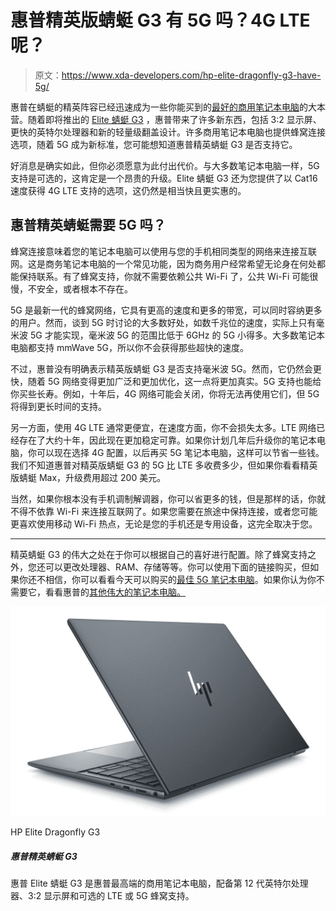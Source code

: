 # 惠普精英版蜻蜓 G3 有 5G 吗？4G LTE 呢？

> 原文：<https://www.xda-developers.com/hp-elite-dragonfly-g3-have-5g/>

惠普在蜻蜓的精英阵容已经迅速成为一些你能买到的[最好的商用笔记本电脑](https://www.xda-developers.com/best-business-laptops/)的大本营。随着即将推出的 [Elite 蜻蜓 G3](https://www.xda-developers.com/hp-elite-dragonfly-g3/) ，惠普带来了许多新东西，包括 3:2 显示屏、更快的英特尔处理器和新的轻量级翻盖设计。许多商用笔记本电脑也提供蜂窝连接选项，随着 5G 成为新标准，您可能想知道惠普精英蜻蜓 G3 是否支持它。

好消息是确实如此，但你必须愿意为此付出代价。与大多数笔记本电脑一样，5G 支持是可选的，这肯定是一个昂贵的升级。Elite 蜻蜓 G3 还为您提供了以 Cat16 速度获得 4G LTE 支持的选项，这仍然是相当快且更实惠的。

## 惠普精英蜻蜓需要 5G 吗？

蜂窝连接意味着您的笔记本电脑可以使用与您的手机相同类型的网络来连接互联网。这是商务笔记本电脑的一个常见功能，因为商务用户经常希望无论身在何处都能保持联系。有了蜂窝支持，你就不需要依赖公共 Wi-Fi 了，公共 Wi-Fi 可能很慢，不安全，或者根本不存在。

5G 是最新一代的蜂窝网络，它具有更高的速度和更多的带宽，可以同时容纳更多的用户。然而，谈到 5G 时讨论的大多数好处，如数千兆位的速度，实际上只有毫米波 5G 才能实现，毫米波 5G 的范围比低于 6GHz 的 5G 小得多。大多数笔记本电脑都支持 mmWave 5G，所以你不会获得那些超快的速度。

不过，惠普没有明确表示精英版蜻蜓 G3 是否支持毫米波 5G。然而，它仍然会更快，随着 5G 网络变得更加广泛和更加优化，这一点将更加真实。5G 支持也能给你买些长寿。例如，十年后，4G 网络可能会关闭，你将无法再使用它们，但 5G 将得到更长时间的支持。

另一方面，使用 4G LTE 通常更便宜，在速度方面，你不会损失太多。LTE 网络已经存在了大约十年，因此现在更加稳定可靠。如果你计划几年后升级你的笔记本电脑，你可以现在选择 4G 配置，以后再买 5G 笔记本电脑，这样可以节省一些钱。我们不知道惠普对精英版蜻蜓 G3 的 5G 比 LTE 多收费多少，但如果你看看精英版蜻蜓 Max，升级费用超过 200 美元。

当然，如果你根本没有手机调制解调器，你可以省更多的钱，但是那样的话，你就不得不依靠 Wi-Fi 来连接互联网了。如果您需要在旅途中保持连接，或者您可能更喜欢使用移动 Wi-Fi 热点，无论是您的手机还是专用设备，这完全取决于您。

* * *

精英蜻蜓 G3 的伟大之处在于你可以根据自己的喜好进行配置。除了蜂窝支持之外，您还可以更改处理器、RAM、存储等等。你可以使用下面的链接购买，但如果你还不相信，你可以看看今天可以购买的[最佳 5G 笔记本电脑](https://www.xda-developers.com/best-5g-laptops/)。如果你认为你不需要它，看看惠普的[其他伟大的笔记本电脑。](https://www.xda-developers.com/best-hp-laptops/)

 <picture>![The HP Elite Dragonfly G3 still weighs in at under a kilogram, also packing all of the right features to make it the best laptop on the go.](img/838a8aad4740df2f46bd439d513904db.png)</picture> 

HP Elite Dragonfly G3

##### 惠普精英蜻蜓 G3

惠普 Elite 蜻蜓 G3 是惠普最高端的商用笔记本电脑，配备第 12 代英特尔处理器、3:2 显示屏和可选的 LTE 或 5G 蜂窝支持。